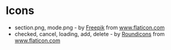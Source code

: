# Icons

* section.png, mode.png - by [Freepik](http://www.freepik.com/) from www.flaticon.com
* checked, cancel, loading, add, delete - by [Roundicons](https://roundicons.com/) from www.flaticon.com
